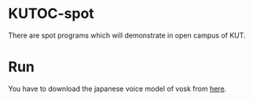 # KUTOC-spot
There are spot programs which will demonstrate in open campus of KUT.

# Run
You have to download the japanese voice model of vosk from [here](https://alphacephei.com/vosk/models).